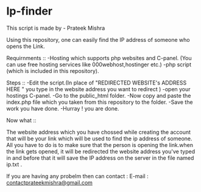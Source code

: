 # Ip-finder
This script is made by - Prateek Mishra

Using this repository, one can easily find the IP address of someone who opens the Link.

Requirnments :: 
-Hosting which supports php websites and C-panel.
(You can use free hosting services like 000webhost,hostinger etc.)
-php script (which is included in this repository).

Steps ::
-Edit the script.(In place of "REDIRECTED WEBSITE's ADDRESS HERE " you type in the website address you want to redirect )
-open your hostings C-panel.
-Go to the public_html folder.
-Now copy and paste the index.php file which you taken from this repository to the folder.
-Save the work you have done.
-Hurray ! you are done.

Now what :: 

The website address which you have chossed while creating the account that will be your link which will be used to find the ip address of someone.
All you have to do is to make sure that the person is opening the link.when the link gets opened, it will be redirected the website address you've typed in and before that it will save the IP address on the server in the file named ip.txt .

If you are having any probelm then can contact :
E-mail : contactprateekmishra@gmail.com
